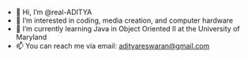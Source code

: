 - 👋 Hi, I’m @real-ADITYA
- 👀 I’m interested in coding, media creation, and computer hardware
- 🌱 I’m currently learning Java in Object Oriented II at the University of Maryland
- 📫 You can reach me via email: adityareswaran@gmail.com

<!---
real-ADITYA/real-ADITYA is a ✨ special ✨ repository because its `README.md` (this file) appears on your GitHub profile.
You can click the Preview link to take a look at your changes.
--->
